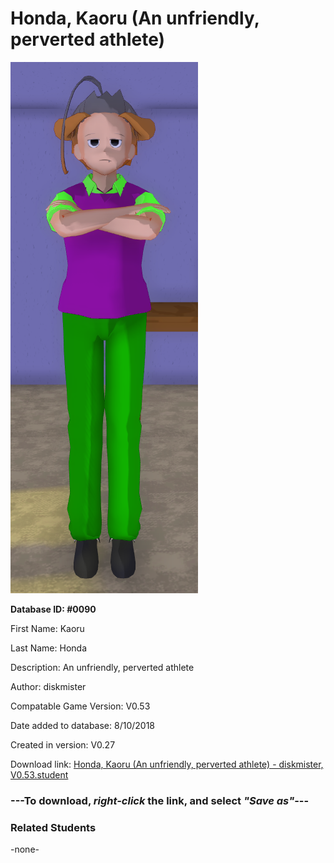# Honda, Kaoru (An unfriendly, perverted athlete)

<img src="../../Files/Images/Honda, Kaoru (An unfriendly, perverted athlete).png" title="Honda, Kaoru (An unfriendly, perverted athlete) - diskmister, V0.53">

**Database ID: #0090**

First Name: Kaoru

Last Name: Honda

Description: An unfriendly, perverted athlete

Author: diskmister

Compatable Game Version: V0.53

Date added to database: 8/10/2018

Created in version: V0.27

Download link: <a href="https://raw.githubusercontent.com/Arbiter1223/Daigaku-Gurashi-Custom-Students/master/Files/Student%20Files/Honda%2C%20Kaoru%20(An%20unfriendly%2C%20perverted%20athlete)%20-%20diskmister%2C%20V0.53.student">Honda, Kaoru (An unfriendly, perverted athlete) - diskmister, V0.53.student</a>

### ---**To download, _right-click_ the link, and select _"Save as"_**---

### Related Students

-none-

